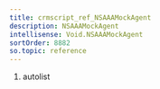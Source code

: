 ```yaml
---
title: crmscript_ref_NSAAAMockAgent
description: NSAAAMockAgent
intellisense: Void.NSAAAMockAgent
sortOrder: 8882
so.topic: reference
---
```







1. autolist

